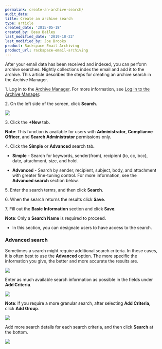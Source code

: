 ```yaml
---
permalink: create-an-archive-search/
audit_date:
title: Create an archive search
type: article
created_date: '2015-05-18'
created_by: Beau Bailey
last_modified_date: '2019-10-22'
last_modified_by: Joe Brooks
product: Rackspace Email Archiving
product_url: rackspace-email-archiving
---
```


After your email data has been received and indexed, you can perform
archive searches. Nightly collections index the email and add it to the
archive. This article describes the steps for creating an archive search in the Archive Manager.

1\. Log in to the [Archive
    Manager](https://cp.rackspace.com/Login.aspx?ReturnUrl=%2f).
    For more information, see [Log in to the Archive
    Manager](/how-to/log-in-to-the-archive-manager).

2\. On the left side of the screen, click **Search**.

  <img src="{% asset_path rackspace-email-archiving/create-an-archive-search/Create_an_archive_search(1).png %}" />

3\. Click the **+New** tab.

  **Note**: This function is available for users with **Administrator**, **Compliance Officer**, and **Search Administrator** permissions only.

4\. Click the **Simple** or **Advanced** search tab.

-   **Simple** - Search for keywords, sender(from), recipient (to, cc, bcc), date, attachment, size, and hold.

-   **Advanced** - Search by sender, recipient, subject, body, and attachment with greater fine-tuning control. For more information, see the **Advanced search** section below.

5\. Enter the search terms, and then click **Search**.

6\. When the search returns the results click **Save**.

7\. Fill out the **Basic Information** section and click **Save**.

  **Note**: Only a **Search Name** is required to proceed.

-   In this section, you can designate users to have access to the search.


### Advanced search ###

Sometimes a search might require additional search criteria. In these cases, it is often best to use the **Advanced** option. The more specific the information you give, the better and more accurate the results are.

<img src="{% asset_path rackspace-email-archiving/create-an-archive-search/Create_an_archive_search(2).png %}" />


Enter as much available search information as possible in the fields under **Add Criteria**.

<img src="{% asset_path rackspace-email-archiving/create-an-archive-search/Create_an_archive_search(3).png %}" />


**Note**: If you require a more granular search, after selecting **Add Criteria**, click **Add Group**.

<img src="{% asset_path rackspace-email-archiving/create-an-archive-search/Create_an_archive_search(4).png %}" />

Add more search details for each search criteria, and then click **Search** at the bottom.

<img src="{% asset_path rackspace-email-archiving/create-an-archive-search/create_an_archive_search(5).png %}" />
